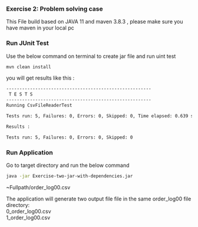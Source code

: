 ### Exercise 2: Problem solving case

This File build based on JAVA 11 and maven 3.8.3 , please make sure you have maven in your local pc <br/>

### Run JUnit Test
Use the below command on terminal to create jar file and run uint test
```bash
mvn clean install
```

you will get results like this :
```bash
-------------------------------------------------------
 T E S T S
-------------------------------------------------------
Running CsvFileReaderTest

Tests run: 5, Failures: 0, Errors: 0, Skipped: 0, Time elapsed: 0.639 sec

Results :

Tests run: 5, Failures: 0, Errors: 0, Skipped: 0

```

### Run Application
Go to target directory and run the below command 
 ```bash
 java -jar Exercise-two-jar-with-dependencies.jar
```
~Fullpath/order_log00.csv

The application will  generate two output file file in the same  order_log00 file directory:<br/>
0_order_log00.csv<br/>
1_order_log00.csv<br/>


